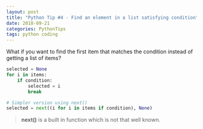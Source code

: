 ```yaml
---
layout: post
title: "Python Tip #4 - Find an element in a list satisfying condition"
date: 2018-09-21
categories: PythonTips
tags: python coding
---
```


What if you want to find the first item that matches the condition instead of getting a list of items?

```python
selected = None
for i in items:
    if condition:
        selected = i
        break

# Simpler version using next()
selected = next((i for i in items if condition), None)
```

> **next()** is a built in function which is not that well known.